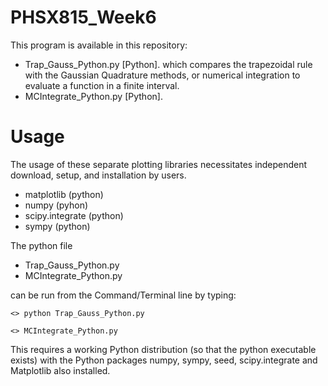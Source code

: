# PHSX815_Week6

This program is available in this repository:

* Trap_Gauss_Python.py [Python]. which compares the trapezoidal rule with the Gaussian Quadrature methods, or numerical integration to evaluate a function in a finite interval.
* MCIntegrate_Python.py [Python].

# Usage

The usage of these separate plotting libraries necessitates independent download, setup, and installation by users.

* matplotlib (python)
* numpy (pyhon)
* scipy.integrate (python)
* sympy (python)

The python file 

* Trap_Gauss_Python.py
* MCIntegrate_Python.py

can be run from the Command/Terminal line by typing:

`<> python Trap_Gauss_Python.py `

`<> MCIntegrate_Python.py `

This requires a working Python distribution (so that the python executable exists) with the Python packages numpy, sympy, seed, scipy.integrate and Matplotlib also installed.
